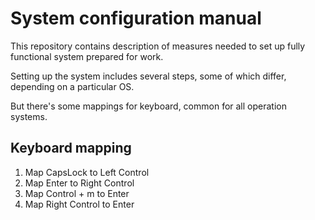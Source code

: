 # System configuration manual
This repository contains description of measures needed to
set up fully functional system prepared for work.

Setting up the system includes several steps,
some of which differ, depending on a particular OS.

But there's some mappings for keyboard,
common for all operation systems.

## Keyboard mapping
   1. Map CapsLock to Left Control
   2. Map Enter to Right Control
   3. Map Control + m to Enter
   4. Map Right Control to Enter
